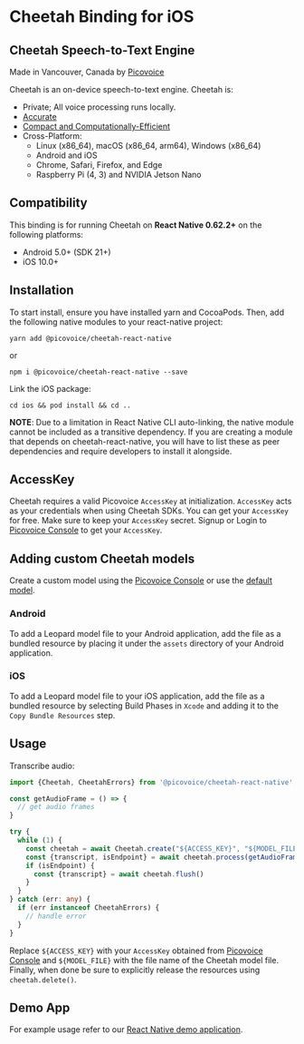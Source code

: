 # Cheetah Binding for iOS

## Cheetah Speech-to-Text Engine

Made in Vancouver, Canada by [Picovoice](https://picovoice.ai)

Cheetah is an on-device speech-to-text engine. Cheetah is:

- Private; All voice processing runs locally.
- [Accurate](https://picovoice.ai/docs/benchmark/stt/)
- [Compact and Computationally-Efficient](https://github.com/Picovoice/speech-to-text-benchmark#rtf)
- Cross-Platform:
  - Linux (x86_64), macOS (x86_64, arm64), Windows (x86_64)
  - Android and iOS
  - Chrome, Safari, Firefox, and Edge
  - Raspberry Pi (4, 3) and NVIDIA Jetson Nano

## Compatibility

This binding is for running Cheetah on **React Native 0.62.2+** on the following platforms:

- Android 5.0+ (SDK 21+)
- iOS 10.0+

## Installation

To start install, ensure you have installed yarn and CocoaPods. Then, add the following native modules to your react-native project:

```console
yarn add @picovoice/cheetah-react-native
```
or
```console
npm i @picovoice/cheetah-react-native --save
```

Link the iOS package:

```console
cd ios && pod install && cd ..
```

**NOTE**: Due to a limitation in React Native CLI auto-linking, the native module cannot be included as a
transitive dependency. If you are creating a module that depends on cheetah-react-native,
you will have to list these as peer dependencies and require developers to install it alongside.

## AccessKey

Cheetah requires a valid Picovoice `AccessKey` at initialization. `AccessKey` acts as your credentials when using Cheetah SDKs.
You can get your `AccessKey` for free. Make sure to keep your `AccessKey` secret.
Signup or Login to [Picovoice Console](https://console.picovoice.ai/) to get your `AccessKey`.

## Adding custom Cheetah models

Create a custom model using the [Picovoice Console](https://console.picovoice.ai/) or use the [default model](https://github.com/Picovoice/cheetah/tree/master/lib/common/).

### Android

To add a Leopard model file to your Android application, add the file as a bundled resource by placing it under the `assets` directory of your Android application.

### iOS

To add a Leopard model file to your iOS application, add the file as a bundled resource by selecting Build Phases in `Xcode` and adding it to the `Copy Bundle Resources` step.

## Usage

Transcribe audio:

```typescript
import {Cheetah, CheetahErrors} from '@picovoice/cheetah-react-native';

const getAudioFrame = () => {
  // get audio frames
}

try {
  while (1) {
    const cheetah = await Cheetah.create("${ACCESS_KEY}", "${MODEL_FILE}")
    const {transcript, isEndpoint} = await cheetah.process(getAudioFrame())
    if (isEndpoint) {
      const {transcript} = await cheetah.flush()
    }
  }
} catch (err: any) {
  if (err instanceof CheetahErrors) {
    // handle error
  }
}
```

Replace `${ACCESS_KEY}` with your `AccessKey` obtained from [Picovoice Console](https://console.picovoice.ai/) and `${MODEL_FILE}`
with the file name of the Cheetah model file.
Finally, when done be sure to explicitly release the resources using `cheetah.delete()`.

## Demo App

For example usage refer to our [React Native demo application](https://github.com/Picovoice/cheetah/tree/master/demo/react-native).
